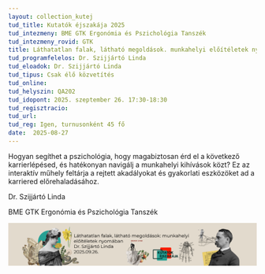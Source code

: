 ```yaml
---
layout: collection_kutej
tud_title: Kutatók éjszakája 2025
tud_intezmeny: BME GTK Ergonómia és Pszichológia Tanszék
tud_intezmeny_rovid: GTK
title: Láthatatlan falak, látható megoldások. munkahelyi előítéletek nyomában
tud_programfelelos: Dr. Szijjártó Linda
tud_eloadok: Dr. Szijjártó Linda
tud_tipus: Csak élő közvetítés
tud_online: 
tud_helyszin: QA202
tud_idopont: 2025. szeptember 26. 17:30-18:30
tud_regisztracio: 
tud_url: 
tud_reg: Igen, turnusonként 45 fő
date:  2025-08-27
---
```


Hogyan segíthet a pszichológia, hogy magabiztosan érd el a következő karrierlépésed, és hatékonyan navigálj a munkahelyi kihívások közt? 
Ez az interaktív műhely feltárja a rejtett akadályokat és gyakorlati eszközöket ad a karriered előrehaladásához.


Dr. Szijjártó Linda

BME GTK Ergonómia és Pszichológia Tanszék

![Láthatatlan falak, látható megoldások: munkahelyi előítéletek nyomában](../2025/images/lathatatlan-falak-lathato-megoldasok-munkahelyi-eloiteletek-nyomaban.jpg)

